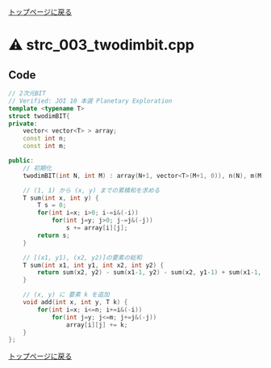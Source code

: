 <!-- mathjax config similar to math.stackexchange -->
<script type="text/javascript"
  src="https://cdn.mathjax.org/mathjax/latest/MathJax.js?config=TeX-AMS-MML_HTMLorMML">
</script>
<script type="text/x-mathjax-config">
  MathJax.Hub.Config({
    TeX: { equationNumbers: { autoNumber: "AMS" }},
    tex2jax: {
      inlineMath: [ ['$','$'] ],
      processEscapes: true
    },
    "HTML-CSS": { matchFontHeight: false },
    displayAlign: "left",
    displayIndent: "2em"
  });
</script>

<script type="text/javascript" src="https://cdnjs.cloudflare.com/ajax/libs/jquery/3.4.1/jquery.min.js"></script>
<link rel="stylesheet" href="../css/copy-button.css" />
<script type="text/javascript" src="../js/balloons.js"></script>
<script type="text/javascript" src="../js/copy-button.js"></script>



[トップページに戻る](../index.html)

# :warning: strc\_003\_twodimbit.cpp

## Code

```cpp
// 2次元BIT
// Verified: JOI 10 本選 Planetary Exploration
template <typename T>
struct twodimBIT{
private:
    vector< vector<T> > array;
    const int n;
    const int m;

public:
    // 初期化
    twodimBIT(int N, int M) : array(N+1, vector<T>(M+1, 0)), n(N), m(M) {}

    // (1, 1) から (x, y) までの累積和を求める
    T sum(int x, int y) {
        T s = 0;
        for(int i=x; i>0; i-=i&(-i))
            for(int j=y; j>0; j-=j&(-j))
                s += array[i][j];
        return s;
    }

    // [(x1, y1), (x2, y2)]の要素の総和
    T sum(int x1, int y1, int x2, int y2) {
        return sum(x2, y2) - sum(x1-1, y2) - sum(x2, y1-1) + sum(x1-1, y1-1);
    }

    // (x, y) に 要素 k を追加
    void add(int x, int y, T k) {
        for(int i=x; i<=n; i+=i&(-i))
            for(int j=y; j<=m; j+=j&(-j))
                array[i][j] += k;
    }
};

```

[トップページに戻る](../index.html)
